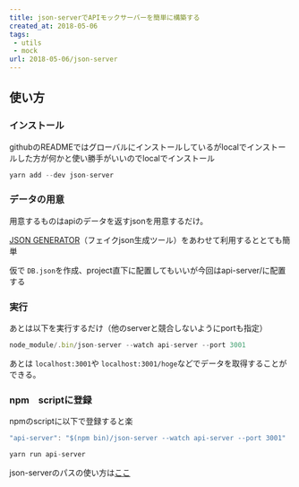 ```yaml
---
title: json-serverでAPIモックサーバーを簡単に構築する
created_at: 2018-05-06
tags:
 - utils
 - mock
url: 2018-05-06/json-server
---
```


## 使い方

### インストール
githubのREADMEではグローバルにインストールしているがlocalでインストールした方が何かと使い勝手がいいのでlocalでインストール

```js
yarn add --dev json-server
```

### データの用意
用意するものはapiのデータを返すjsonを用意するだけ。

[JSON GENERATOR](https://www.json-generator.com/)（フェイクjson生成ツール）をあわせて利用するととても簡単

仮で `DB.json`を作成、project直下に配置してもいいが今回はapi-server/に配置する

### 実行
あとは以下を実行するだけ（他のserverと競合しないようにportも指定）

```js
node_module/.bin/json-server --watch api-server --port 3001
```

あとは `localhost:3001`や `localhost:3001/hoge`などでデータを取得することができる。

### npm　scriptに登録
npmのscriptに以下で登録すると楽

```js
"api-server": "$(npm bin)/json-server --watch api-server --port 3001"
```

```js
yarn run api-server
```

json-serverのパスの使い方は[ここ](https://github.com/typicode/json-server#routes)
